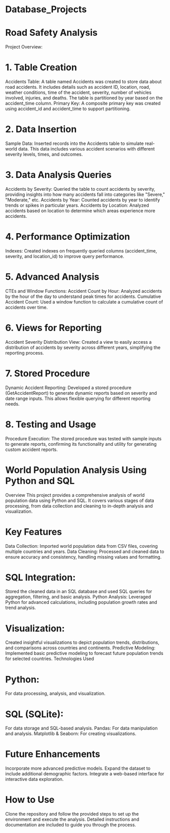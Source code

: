 # Database_Projects
# Road Safety Analysis
 Project Overview:
# 1. Table Creation
Accidents Table: A table named Accidents was created to store data about road accidents. It includes details such as accident ID, location, road, weather conditions, time of the accident, severity, number of vehicles involved, injuries, and deaths. The table is partitioned by year based on the accident_time column.
Primary Key: A composite primary key was created using accident_id and accident_time to support partitioning.
# 2. Data Insertion
Sample Data: Inserted records into the Accidents table to simulate real-world data. This data includes various accident scenarios with different severity levels, times, and outcomes.
# 3. Data Analysis Queries
Accidents by Severity: Queried the table to count accidents by severity, providing insights into how many accidents fall into categories like "Severe," "Moderate," etc.
Accidents by Year: Counted accidents by year to identify trends or spikes in particular years.
Accidents by Location: Analyzed accidents based on location to determine which areas experience more accidents.
# 4. Performance Optimization
Indexes: Created indexes on frequently queried columns (accident_time, severity, and location_id) to improve query performance.
# 5. Advanced Analysis
CTEs and Window Functions:
Accident Count by Hour: Analyzed accidents by the hour of the day to understand peak times for accidents.
Cumulative Accident Count: Used a window function to calculate a cumulative count of accidents over time.
# 6. Views for Reporting
Accident Severity Distribution View: Created a view to easily access a distribution of accidents by severity across different years, simplifying the reporting process.
# 7. Stored Procedure
Dynamic Accident Reporting: Developed a stored procedure (GetAccidentReport) to generate dynamic reports based on severity and date range inputs. This allows flexible querying for different reporting needs.
# 8. Testing and Usage
Procedure Execution: The stored procedure was tested with sample inputs to generate reports, confirming its functionality and utility for generating custom accident reports.

# World Population Analysis Using Python and SQL
Overview
This project provides a comprehensive analysis of world population data using Python and SQL. It covers various stages of data processing, from data collection and cleaning to in-depth analysis and visualization.

# Key Features
Data Collection: Imported world population data from CSV files, covering multiple countries and years.
Data Cleaning: Processed and cleaned data to ensure accuracy and consistency, handling missing values and formatting.
# SQL Integration: 
Stored the cleaned data in an SQL database and used SQL queries for aggregation, filtering, and basic analysis.
Python Analysis: Leveraged Python for advanced calculations, including population growth rates and trend analysis.
# Visualization: 
Created insightful visualizations to depict population trends, distributions, and comparisons across countries and continents.
Predictive Modeling: Implemented basic predictive modeling to forecast future population trends for selected countries.
Technologies Used
# Python: 
For data processing, analysis, and visualization.
# SQL (SQLite): 
For data storage and SQL-based analysis.
Pandas: For data manipulation and analysis.
Matplotlib & Seaborn: For creating visualizations.
# Future Enhancements
Incorporate more advanced predictive models.
Expand the dataset to include additional demographic factors.
Integrate a web-based interface for interactive data exploration.
# How to Use
Clone the repository and follow the provided steps to set up the environment and execute the analysis. Detailed instructions and documentation are included to guide you through the process.


